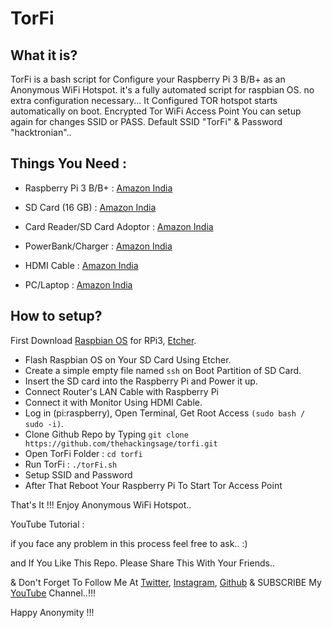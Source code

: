# TorFi

## What it is?

TorFi is a bash script for Configure your Raspberry Pi 3 B/B+ as an Anonymous WiFi Hotspot. it's a fully automated script for raspbian OS. no extra configuration necessary... It Configured TOR hotspot starts automatically on boot. Encrypted Tor WiFi Access Point You can setup again for changes SSID or PASS. Default SSID "TorFi" & Password "hacktronian"..

## Things You Need :

* Raspberry Pi 3 B/B+ : [Amazon India](http://amzn.in/igaal2Q)

* SD Card (16 GB) : [Amazon India](http://amzn.in/5syvCew)

* Card Reader/SD Card Adoptor : [Amazon India](http://amzn.in/akD4COz)

* PowerBank/Charger : [Amazon India](http://amzn.in/fE4JBeA)

* HDMI Cable : [Amazon India](https://www.amazon.in/b?node=1388893031)

* PC/Laptop : [Amazon India](https://www.amazon.in/b?node=1375424031)

## How to setup?

First Download [Raspbian OS](https://www.raspberrypi.org/downloads/raspbian/) for RPi3, [Etcher](https://github.com/balena-io/etcher/releases). 

* Flash Raspbian OS on Your SD Card Using Etcher.
* Create a simple empty file named ```ssh``` on Boot Partition of SD Card.
* Insert the SD card into the Raspberry Pi and Power it up.
* Connect Router's LAN Cable with Raspberry Pi 
* Connect it with Monitor Using HDMI Cable.
* Log in (pi:raspberry), Open Terminal, Get Root Access ```(sudo bash / sudo -i)```.
* Clone Github Repo by Typing ```git clone https://github.com/thehackingsage/torfi.git```
* Open TorFi Folder : ```cd torfi```
* Run TorFi : ```./torFi.sh```
* Setup SSID and Password
* After That Reboot Your Raspberry Pi To Start Tor Access Point 

That's It !!! Enjoy Anonymous WiFi Hotspot..

YouTube Tutorial : 

if you face any problem in this process feel free to ask.. :)

and If You Like This Repo. Please Share This With Your Friends..

& Don't Forget To Follow Me At [Twitter](https://www.twitter.com/thehackingsage), [Instagram](https://www.instagram.com/thehackingsage), [Github](https://www.github.com/thehackingsage) & SUBSCRIBE My [YouTube](https://www.youtube.com/hacktronian) Channel..!!!

Happy Anonymity !!!
